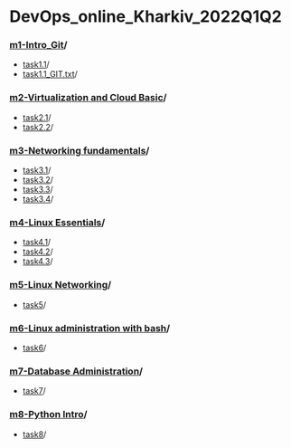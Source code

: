 # DevOps_online_Kharkiv_2022Q1Q2
### [m1-Intro_Git](https://github.com/NikPryvalov/DevOps_online_Kharkiv_2022Q1Q2/tree/main/m1)/
  - [task1.1](https://github.com/NikPryvalov/DevOps_online_Kharkiv_2022Q1Q2/tree/main/m1/task1.1)/
  - [task1.1_GIT.txt](https://github.com/NikPryvalov/DevOps_online_Kharkiv_2022Q1Q2/blob/main/m1/task1.1_GIT.txt)/
### [m2-Virtualization and Cloud Basic](https://github.com/NikPryvalov/DevOps_online_Kharkiv_2022Q1Q2/tree/main/m2)/
  - [task2.1](https://github.com/NikPryvalov/DevOps_online_Kharkiv_2022Q1Q2/tree/main/m2/task2.1)/
  - [task2.2](https://github.com/NikPryvalov/DevOps_online_Kharkiv_2022Q1Q2/tree/main/m2/task2.2)/
### [m3-Networking fundamentals](https://github.com/NikPryvalov/DevOps_online_Kharkiv_2022Q1Q2/tree/main/m3)/
  - [task3.1](https://github.com/NikPryvalov/DevOps_online_Kharkiv_2022Q1Q2/tree/main/m3/task3.1)/
  - [task3.2](https://github.com/NikPryvalov/DevOps_online_Kharkiv_2022Q1Q2/tree/main/m3/task3.2)/
  - [task3.3](https://github.com/NikPryvalov/DevOps_online_Kharkiv_2022Q1Q2/tree/main/m3/task3.3)/
  - [task3.4](https://github.com/NikPryvalov/DevOps_online_Kharkiv_2022Q1Q2/tree/main/m3/task3.4)/
### [m4-Linux Essentials](https://github.com/NikPryvalov/DevOps_online_Kharkiv_2022Q1Q2/tree/main/m4)/
 - [task4.1](https://github.com/NikPryvalov/DevOps_online_Kharkiv_2022Q1Q2/tree/main/m4/task4.1)/
 - [task4.2](https://github.com/NikPryvalov/DevOps_online_Kharkiv_2022Q1Q2/tree/main/m4/task4.2)/
 - [task4.3](https://github.com/NikPryvalov/DevOps_online_Kharkiv_2022Q1Q2/tree/main/m4/task4.3)/
### [m5-Linux Networking](https://github.com/NikPryvalov/DevOps_online_Kharkiv_2022Q1Q2/tree/main/m5)/
- [task5](https://github.com/NikPryvalov/DevOps_online_Kharkiv_2022Q1Q2/tree/main/m5/README.md)/
### [m6-Linux administration with bash](https://github.com/NikPryvalov/DevOps_online_Kharkiv_2022Q1Q2/tree/main/m6)/
- [task6](https://github.com/NikPryvalov/DevOps_online_Kharkiv_2022Q1Q2/tree/main/m6/task6)/
### [m7-Database Administration](https://github.com/NikPryvalov/DevOps_online_Kharkiv_2022Q1Q2/tree/main/m7)/
- [task7](https://github.com/NikPryvalov/DevOps_online_Kharkiv_2022Q1Q2/tree/main/m7/task7)/
### [m8-Python Intro](https://github.com/NikPryvalov/DevOps_online_Kharkiv_2022Q1Q2/tree/main/m8)/
- [task8](https://github.com/NikPryvalov/DevOps_online_Kharkiv_2022Q1Q2/tree/main/m8/task8)/
